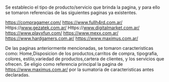 




Se establecio el tipo de producto/servicio que brinda la pagina, y para ello se tomaron referencias de las siguientes paginas ya existentes.

https://compragamer.com/
https://www.fullh4rd.com.ar/
Https://www.gezatek.com.ar/
Https://www.digitalmarket.com.ar/
https://www.playxfun.com/
https://www.mexx.com.ar/
https://www.hardgamers.com.ar/
https://www.maximus.com.ar/

De las paginas anteriormente mencionadas, se tomaron caracteristicas como:
Home,Disposicion de los productos,carritos de compra, tipografia, colores, estilo,variedad de productos,cartera de clientes, y los servicios que ofrecen.
Se eligio como referencia principal la pagina de https://www.maximus.com.ar/ por la sumatoria de caracteristicas antes declaradas.